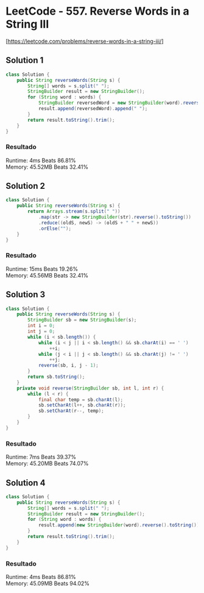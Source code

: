 # LeetCode - 557. Reverse Words in a String III
[https://leetcode.com/problems/reverse-words-in-a-string-iii/]

## Solution 1

``` java
class Solution {
    public String reverseWords(String s) {
        String[] words = s.split(" ");
        StringBuilder result = new StringBuilder();
        for (String word : words) {
            StringBuilder reversedWord = new StringBuilder(word).reverse();
            result.append(reversedWord).append(" ");
        }
        return result.toString().trim();
    }
}
``` 

### Resultado
Runtime: 4ms Beats 86.81%  
Memory: 45.52MB Beats 32.41%

## Solution 2

``` java
class Solution {
    public String reverseWords(String s) {
        return Arrays.stream(s.split(" "))
            .map(str -> new StringBuilder(str).reverse().toString())
            .reduce((oldS, newS) -> (oldS + " " + newS))
            .orElse("");
    }
}
``` 

### Resultado
Runtime: 15ms Beats 19.26%  
Memory: 45.56MB Beats 32.41%

## Solution 3

``` java
class Solution {
    public String reverseWords(String s) {
        StringBuilder sb = new StringBuilder(s);
        int i = 0;
        int j = 0;
        while (i < sb.length()) {
            while (i < j || i < sb.length() && sb.charAt(i) == ' ')
                ++i;
            while (j < i || j < sb.length() && sb.charAt(j) != ' ')
                ++j;
            reverse(sb, i, j - 1);
        }
        return sb.toString();
    }
    private void reverse(StringBuilder sb, int l, int r) {
        while (l < r) {
            final char temp = sb.charAt(l);
            sb.setCharAt(l++, sb.charAt(r));
            sb.setCharAt(r--, temp);
        }
    }
}
``` 

### Resultado
Runtime: 7ms Beats 39.37%  
Memory: 45.20MB Beats 74.07%

## Solution 4

``` java
class Solution {
    public String reverseWords(String s) {
        String[] words = s.split(" ");
        StringBuilder result = new StringBuilder();
        for (String word : words) {
            result.append(new StringBuilder(word).reverse().toString()).append(" ");
        }
        return result.toString().trim();
    }
}
``` 

### Resultado
Runtime: 4ms Beats 86.81%  
Memory: 45.09MB Beats 94.02%
